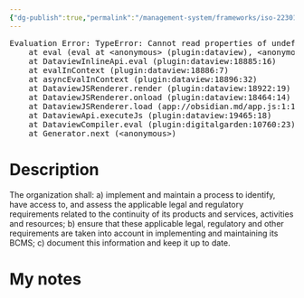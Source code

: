```yaml
---
{"dg-publish":true,"permalink":"/management-system/frameworks/iso-22301-2019/iso-22301-2019-4-2-2/","tags":["requirement"],"noteIcon":"1"}
---
```



<pre class="dataview dataview-error">Evaluation Error: TypeError: Cannot read properties of undefined (reading 'file')
    at eval (eval at &lt;anonymous&gt; (plugin:dataview), &lt;anonymous&gt;:3:24)
    at DataviewInlineApi.eval (plugin:dataview:18885:16)
    at evalInContext (plugin:dataview:18886:7)
    at asyncEvalInContext (plugin:dataview:18896:32)
    at DataviewJSRenderer.render (plugin:dataview:18922:19)
    at DataviewJSRenderer.onload (plugin:dataview:18464:14)
    at DataviewJSRenderer.load (app://obsidian.md/app.js:1:1214378)
    at DataviewApi.executeJs (plugin:dataview:19465:18)
    at DataviewCompiler.eval (plugin:digitalgarden:10760:23)
    at Generator.next (&lt;anonymous&gt;)</pre>

# Description

The organization shall: a) implement and maintain a process to identify, have access to, and assess the applicable legal and regulatory requirements related to the continuity of its products and services, activities and resources; b) ensure that these applicable legal, regulatory and other requirements are taken into account in implementing and maintaining its BCMS; c) document this information and keep it up to date. 

# My notes
